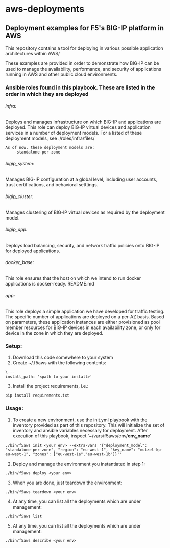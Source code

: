 # aws-deployments
## Deployment examples for F5's BIG-IP platform in AWS

This repository contains a tool for deploying in various possible application architectures within AWS/

These examples are provided in order to demonstrate how BIG-IP can be used to manage the availability, performance, and security of applications running in AWS and other public cloud environments. 


### Ansible roles found in this playbook.  These are listed in the order in which they are deployed

###### infra: 
Deploys and manages infrastructure on which BIG-IP and applications are deployed.  This role can deploy BIG-IP virtual devices and application services in a number of deployment models.  For a listed of these deployment models, see ./roles/infra/files/

	As of now, these deployment models are:
		-standalone-per-zone

###### bigip_system:
Manages BIG-IP configuration at a global level, including user accounts, trust certifications, and behavioral setttings. 

###### bigip_cluster: 
Manages clustering of BIG-IP virtual devices as required by the deployment model. 

###### bigip_app: 
Deploys load balancing, security, and network traffic policies onto BIG-IP for deployed applications. 

###### docker_base:
This role ensures that the host on which we intend to run docker applications is docker-ready.
README.md
###### app:
This role deploys a simple application we have developed for traffic testing. 
The specific number of applications are deployed on a per-AZ basis.  Based on parameters, these application instances are either provisioned as pool member resources for BIG-IP devices in each availability zone, or only for device in the zone in which they are deployed. 

### Setup:
1) Download this code somewhere to your system
2) Create ~/.f5aws with the following contents:

```
\---
install_path: '<path to your install>'
```


3) Install the project requirements, i.e.:

```pip install requirements.txt```

### Usage:

1) To create a new environment, use the init.yml playbook with the inventory provided as part of this repository. 
This will initialize the set of inventory and ansible variables necessary for deployment. After execution of this playbook, inspect '~/vars/f5aws/env/<b>env_name</b>'
 
 ```./bin/f5aws init <your env> --extra-vars '{"deployment_model": "standalone-per-zone", "region": "eu-west-1", "key_name": "mutzel-kp-eu-west-1", "zones": ["eu-west-1a","eu-west-1b"]}''```

2) Deploy and manage the environment you instantiated in step 1: 

```./bin/f5aws deploy <your env>```

3) When you are done, just teardown the environment:

```./bin/f5aws teardown <your env>```

4) At any time, you can list all the deployments which are under management:

```./bin/f5aws list```

5) At any time, you can list all the deployments which are under management:

```./bin/f5aws describe <your env>```
